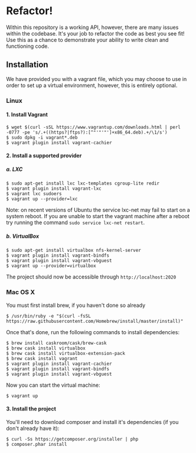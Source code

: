 # Refactor!

Within this repository is a working API, however, there are many issues within the codebase. 
It's your job to refactor the code as best you see fit! 
Use this as a chance to demonstrate your ability to write clean and functioning code.

## Installation

We have provided you with a vagrant file, which you may choose to use in order to set up a virtual environment, however, this is entirely optional.
 
### Linux

#### 1. Install Vagrant

    $ wget $(curl -sSL https://www.vagrantup.com/downloads.html | perl -0777 -pe 's/.+((https?|ftps?):[^"'"'"']+x86_64.deb).+/\1/s')
    $ sudo dpkg -i vagrant*.deb
    $ vagrant plugin install vagrant-cachier
 
#### 2. Install a supported provider

##### a. LXC

    $ sudo apt-get install lxc lxc-templates cgroup-lite redir
    $ vagrant plugin install vagrant-lxc
    $ vagrant lxc sudoers
    $ vagrant up --provider=lxc

Note: on recent versions of Ubuntu the service lxc-net may fail to start on a system reboot. If you are unable to start the vagrant machine after a reboot try running the command `sudo service lxc-net restart`.

##### b. VirtualBox

    $ sudo apt-get install virtualbox nfs-kernel-server
    $ vagrant plugin install vagrant-bindfs
    $ vagrant plugin install vagrant-vbguest
    $ vagrant up --provider=virtualbox
    
The project should now be accessible through `http://localhost:2020`
    
### Mac OS X

You must first install brew, if you haven't done so already

    $ /usr/bin/ruby -e "$(curl -fsSL https://raw.githubusercontent.com/Homebrew/install/master/install)"

Once that's done, run the following commands to install dependencies:

    $ brew install caskroom/cask/brew-cask
    $ brew cask install virtualbox
    $ brew cask install virtualbox-extension-pack
    $ brew cask install vagrant
    $ vagrant plugin install vagrant-cachier
    $ vagrant plugin install vagrant-bindfs
    $ vagrant plugin install vagrant-vbguest

Now you can start the virtual machine:

    $ vagrant up

#### 3. Install the project

You'll need to download composer and install it's dependencies (if you don't already have it):

    $ curl -Ss https://getcomposer.org/installer | php
    $ composer.phar install